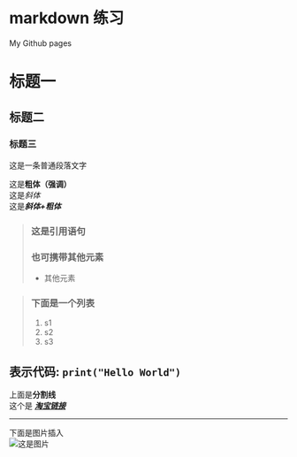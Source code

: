# markdown 练习
My Github pages

 # 标题一
 ## 标题二
 ### 标题三
 
 这是一条普通段落文字
 
 这是**粗体（强调）** <br>
 这是*斜体* <br>
 这是***斜体+粗体*** <br>
> ### 这是引用语句
> ### 也可携带其他元素
> - 其他元素

> ### 下面是一个列表
> 1. s1
> 2. s2
> 3. s3

表示代码: `print("Hello World")`
---
上面是**分割线**<br>
这个是 ***[淘宝链接](https://www.taobao.com "我只是一个淘宝")*** <br>

---
下面是图片插入<br>
![这是图片](https://cdn.jsdelivr.net/gh/tangyuxian/blog_image@master/post/markerdown.jpg)
